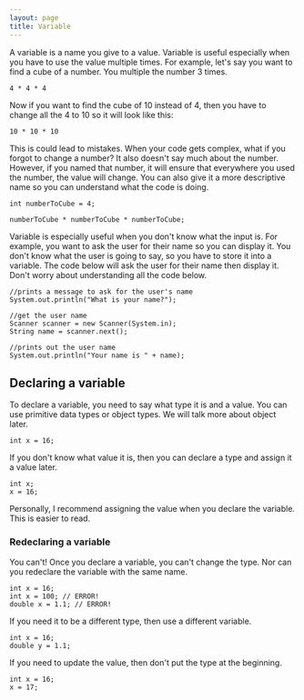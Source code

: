 ```yaml
---
layout: page
title: Variable
---
```


A variable is a name you give to a value. Variable is useful especially when you have to use the value multiple times. For example, let's say you want to find a cube of a number. You multiple the number 3 times.

```
4 * 4 * 4
```

Now if you want to find the cube of 10 instead of 4, then you have to change all the 4 to 10 so it will look like this:

```
10 * 10 * 10
```

This is could lead to mistakes. When your code gets complex, what if you forgot to change a number? It also doesn't say much about the number. However, if you named that number, it will ensure that everywhere you used the number, the value will change. You can also give it a more descriptive name so you can understand what the code is doing.

```
int numberToCube = 4;

numberToCube * numberToCube * numberToCube;
```

Variable is especially useful when you don't know what the input is. For example, you want to ask the user for their name so you can display it. You don't know what the user is going to say, so you have to store it into a variable. The code below will ask the user for their name then display it. Don't worry about understanding all the code below.

```
//prints a message to ask for the user's name
System.out.println("What is your name?");

//get the user name
Scanner scanner = new Scanner(System.in);
String name = scanner.next();

//prints out the user name
System.out.println("Your name is " + name);
```

## Declaring a variable

To declare a variable, you need to say what type it is and a value. You can use primitive data types or object types. We will talk more about object later.

```
int x = 16;
```

If you don't know what value it is, then you can declare a type and assign it a value later.

```
int x;
x = 16;
```

Personally, I recommend assigning the value when you declare the variable. This is easier to read.

### Redeclaring a variable

You can't! Once you declare a variable, you can't change the type. Nor can you redeclare the variable with the same name.

```
int x = 16;
int x = 100; // ERROR!
double x = 1.1; // ERROR!
```

If you need it to be a different type, then use a different variable.

```
int x = 16;
double y = 1.1;
```

If you need to update the value, then don't put the type at the beginning.

```
int x = 16;
x = 17;
```
